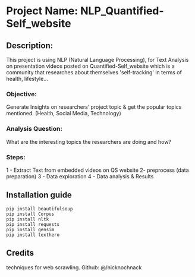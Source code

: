 # Project Name: NLP_Quantified-Self_website
## Description:
This project is using NLP (Natural Language Processing), for Text Analysis on presentation videos  posted on Quantified-Self_website which is a community that researches about themselves  'self-tracking' in terms of health, lifestyle... 


### Objective:
Generate Insights on researchers’ project topic & get the popular topics mentioned. (Health, Social Media, Technology)

### Analysis Question:
What are the interesting topics the researchers are doing and how?

### Steps:
1 -  Extract Text from embedded videos on QS website
2- preprocess (data preparation)
3 - Data exploration
4 - Data analysis & Results

##  Installation guide
```
pip install beautifulsoup
pip install Corpus
pip install nltk
pip install requests
pip install gensim
pip install texthero

```
## Credits
techniques for web scrawling. Github: @/nicknochnack
